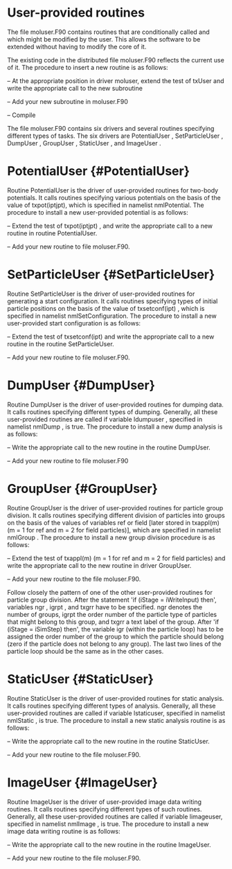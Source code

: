 User-provided routines
======================
The file  moluser.F90 contains routines that are conditionally called and which might be modified by
the user. This allows the software to be extended without having to modify the core of it.

The existing code in the distributed file  moluser.F90 reflects the current use of it. The procedure to
insert a new routine is as follows:

 –  At the appropriate position in driver moluser, extend the test of  txUser and write the
appropriate call to the new subroutine

 – Add your new subroutine in  moluser.F90

 –  Compile

The file  moluser.F90 contains six drivers and several routines specifying different types of tasks.
The six drivers are  PotentialUser ,  SetParticleUser ,  DumpUser ,  GroupUser ,  StaticUser , and  ImageUser .

# PotentialUser {#PotentialUser}
Routine PotentialUser is the driver of user-provided routines for two-body potentials. It calls
routines specifying various potentials on the basis of the value of txpot(iptjpt), which is specified in
namelist nmlPotential. The procedure to install a new user-provided potential is as follows:

 – Extend the test of  txpot(iptjpt) , and write the appropriate call to a new routine in routine
PotentialUser.

 – Add your new routine to file  moluser.F90.

# SetParticleUser {#SetParticleUser}
Routine  SetParticleUser is the driver of user-provided routines for generating a start configuration.
It calls routines specifying types of initial particle positions on the basis of the value of
txsetconf(ipt) , which is specified in namelist nmlSetConfiguration. The procedure to install a new
user-provided start configuration is as follows:

 –  Extend the test of  txsetconf(ipt) and write the appropriate call to a new routine in the
routine SetParticleUser.

 – Add your new routine to file  moluser.F90.

# DumpUser {#DumpUser}
Routine DumpUser is the driver of user-provided routines for dumping data. It calls routines
specifying different types of dumping. Generally, all these user-provided routines are called if
variable  ldumpuser , specified in namelist  nmlDump , is true. The procedure to install a new dump
analysis is as follows:

 –  Write the appropriate call to the new routine in the routine  DumpUser.

 – Add your new routine to file  moluser.F90

# GroupUser {#GroupUser}
Routine  GroupUser is the driver of user-provided routines for particle group division. It calls
routines specifying different division of particles into groups on the basis of the values of variables
ref or field [later stored in  txappl(m) (m = 1 for ref and m = 2 for field particles)], which are
specified in namelist  nmlGroup . The procedure to install a new group division procedure is as
follows:

 –  Extend the test of  txappl(m) (m = 1 for ref and m = 2 for field particles) and write the
appropriate call to the new routine in driver  GroupUser.

 –  Add your new routine to the file  moluser.F90.

Follow closely the pattern of one of the other user-provided routines for particle group division.
After the statement 'if (iStage = iWriteInput) then', variables  ngr ,  igrpt , and  txgrr have to be
specified.  ngr denotes the number of groups,  igrpt the order number of the particle type of particles
that might belong to this group, and  txgrr a text label of the group. After 'if (iStage = iSimStep)
then', the variable  igr (within the particle loop) has to be assigned the order number of the group to
which the particle should belong (zero if the particle does not belong to any group). The last two
lines of the particle loop should be the same as in the other cases.

# StaticUser {#StaticUser}
Routine  StaticUser is the driver of user-provided routines for static analysis. It calls routines
specifying different types of analysis. Generally, all these user-provided routines are called if
variable lstaticuser, specified in namelist  nmlStatic , is true. The procedure to install a new static
analysis routine is as follows:

 –  Write the appropriate call to the new routine in the routine  StaticUser.

 – Add your new routine to the file  moluser.F90.

# ImageUser {#ImageUser}
Routine  ImageUser is the driver of user-provided image data writing routines. It calls routines
specifying different types of such routines. Generally, all these user-provided routines are called if
variable limageuser, specified in namelist  nmlImage , is true. The procedure to install a new image
data writing routine is as follows:

 –  Write the appropriate call to the new routine in the routine  ImageUser.

 – Add your new routine to the file  moluser.F90.
